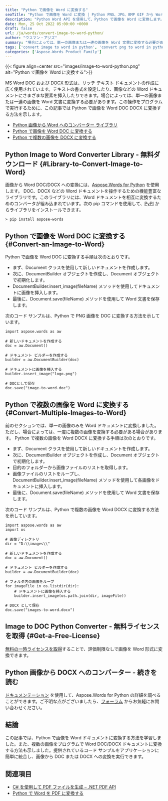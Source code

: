 ```yaml
---
title: "Python で画像を Word に変換する"
seoTitle: "Python で画像を Word に変換 | Python PNG、JPG、BMP GIF から Word へ |アスポーズ"
description: "Python Word API を使用して、Python で画像を Word に変換します。 Python で単一の画像または複数の画像を Word に変換します。"
date: Mon, 25 Oct 2022 05:00:00 +0000
draft: false
url: /ja/words/convert-image-to-word-python/
author: "ウスマン・アジズ"
summary: "場合によっては、単一の画像または一連の画像を Word 文書に変換する必要があります。この操作をプログラムで実行するために、この記事では Python で画像を Word DOC DOCX に変換する方法を示します。"
tags: ['convert image to word in python', 'convert png to word in python', 'convert jpg to word in python']
categories: ['Aspose.Words Product Family']
---
```


{{< figure align=center src="images/image-to-word-python.png" alt="Python で画像を Word に変換する">}}

MS Word [DOC][1] および [DOCX][9] 形式は、リッチ テキスト ドキュメントの作成に広く使用されています。テキストの書式を設定したり、画像などの Word ドキュメントにさまざまな要素を挿入したりできます。場合によっては、単一の画像または一連の画像を Word 文書に変換する必要があります。この操作をプログラムで実行するために、この記事では Python で画像を Word DOC DOCX に変換する方法を示します。

* [Python 画像から Word へのコンバーター ライブラリ](#Library-to-Convert-Image-to-Word)
* [Python で画像を Word DOC に変換する](#Convert-an-Image-to-Word)
* [Python で複数の画像を DOCX に変換する](#Convert-Multiple-Images-to-Word)

## Python Image to Word Converter Library - 無料ダウンロード {#Library-to-Convert-Image-to-Word}

画像から Word DOC/DOCX への変換には、[Aspose.Words for Python][3] を使用します。 DOC、DOCX などの Word ドキュメントを操作するための機能豊富なライブラリです。このライブラリには、Word ドキュメントを相互に変換するためのコンバータが組み込まれています。次の pip コマンドを使用して、[PyPI][4] からライブラリをインストールできます。

```
> pip install aspose-words
```

## Python で画像を Word DOC に変換する {#Convert-an-Image-to-Word}

Python で画像を Word DOC に変換する手順は次のとおりです。

* まず、Document クラスを使用して新しいドキュメントを作成します。
* 次に、DocumentBuilder オブジェクトを作成し、Document オブジェクトで初期化します。
* DocumentBuilder.insert_image(fileName) メソッドを使用してドキュメントに画像を挿入します。
* 最後に、Document.save(fileName) メソッドを使用して Word 文書を保存します。

次のコード サンプルは、Python で PNG 画像を DOC に変換する方法を示しています。

```
import aspose.words as aw

# 新しいドキュメントを作成する
doc = aw.Document()

# ドキュメント ビルダーを作成する
builder = aw.DocumentBuilder(doc)

# ドキュメントに画像を挿入する
builder.insert_image("logo.png")

# DOCとして保存
doc.save("image-to-word.doc")
```

## Python で複数の画像を Word に変換する {#Convert-Multiple-Images-to-Word}

前のセクションでは、単一の画像のみを Word ドキュメントに変換しました。ただし、場合によっては、一度に複数の画像を変換する必要がある場合があります。 Python で複数の画像を Word DOCX に変換する手順は次のとおりです。

* まず、Document クラスを使用して新しいドキュメントを作成します。
* 次に、DocumentBuilder オブジェクトを作成し、Document オブジェクトで初期化します。
* 目的のフォルダーから画像ファイルのリストを取得します。
* 画像ファイルのリストをループし、DocumentBuilder.insert_image(fileName) メソッドを使用して各画像をドキュメントに挿入します。
* 最後に、Document.save(fileName) メソッドを使用して Word 文書を保存します。

次のコード サンプルは、Python で複数の画像を Word DOCX に変換する方法を示しています。

```
import aspose.words as aw
import os

# 画像ディレクトリ
dir = "D:\\images\\"

# 新しいドキュメントを作成する
doc = aw.Document()

# ドキュメント ビルダーを作成する
builder = aw.DocumentBuilder(doc)

# フォルダ内の画像をループ
for imageFile in os.listdir(dir):
    # ドキュメントに画像を挿入する
    builder.insert_image(os.path.join(dir, imageFile))

# DOCX として保存
doc.save("images-to-word.docx")
```

## Image to DOC Python Converter - 無料ライセンスを取得 {#Get-a-Free-License}

[無料の一時ライセンスを取得][5]することで、評価制限なしで画像を Word 形式に変換できます。

## Python 画像から DOCX へのコンバーター - 続きを読む

[ドキュメンテーション][6] を使用して、Aspose.Words for Python の詳細を調べることができます。ご不明な点がございましたら、[フォーラム][7] からお気軽にお問い合わせください。

## 結論

この記事では、Python で画像を Word ドキュメントに変換する方法を学習しました。また、複数の画像をプログラムで Word DOC/DOCX ドキュメントに変換する方法も示しました。提供されているコード サンプルをアプリケーションに簡単に統合し、画像から DOC または DOCX への変換を実行できます。

## 関連項目

* [C# を使用して PDF ファイルを生成 – .NET PDF API](https://blog.aspose.com/ja/2020/12/02/create-pdf-files-using-csharp/)
* [Python で Word を PDF に変換する](https://blog.aspose.com/ja/2021/10/27/convert-word-to-pdf-in-python/)


[1]: https://docs.fileformat.com/word-processing/doc/
[2]: https://docs.fileformat.com/image/png/
[3]: https://products.aspose.com/words/python-net/
[4]: https://pypi.org/project/aspose-words/
[5]: https://purchase.aspose.com/temporary-license/
[6]: https://docs.aspose.com/words/python-net/
[7]: https://forum.aspose.com/
[8]: https://docs.fileformat.com/image/jpeg/
[9]: https://docs.fileformat.com/word-processing/docx/




